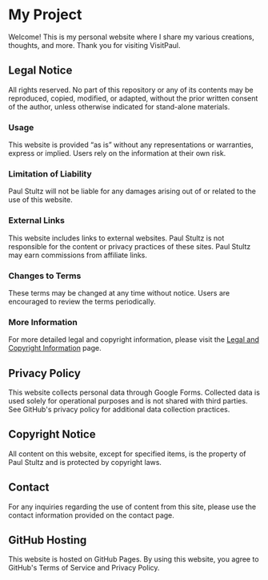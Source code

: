 # My Project

Welcome! This is my personal website where I share my various creations, thoughts, and more. Thank you for visiting VisitPaul.

## Legal Notice

All rights reserved. No part of this repository or any of its contents may be reproduced, copied, modified, or adapted, without the prior written consent of the author, unless otherwise indicated for stand-alone materials.

### Usage
This website is provided “as is” without any representations or warranties, express or implied. Users rely on the information at their own risk.

### Limitation of Liability
Paul Stultz will not be liable for any damages arising out of or related to the use of this website.

### External Links
This website includes links to external websites. Paul Stultz is not responsible for the content or privacy practices of these sites. Paul Stultz may earn commissions from affiliate links.

### Changes to Terms
These terms may be changed at any time without notice. Users are encouraged to review the terms periodically.

### More Information
For more detailed legal and copyright information, please visit the [Legal and Copyright Information](https://www.visitpaul.com/copyright.html) page.

## Privacy Policy

This website collects personal data through Google Forms. Collected data is used solely for operational purposes and is not shared with third parties. See GitHub's privacy policy for additional data collection practices.

## Copyright Notice

All content on this website, except for specified items, is the property of Paul Stultz and is protected by copyright laws.

## Contact

For any inquiries regarding the use of content from this site, please use the contact information provided on the contact page.

## GitHub Hosting

This website is hosted on GitHub Pages. By using this website, you agree to GitHub's Terms of Service and Privacy Policy.

